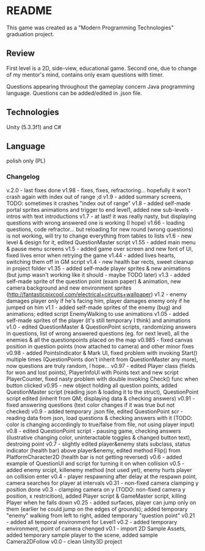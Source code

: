 # README

This game was created as a "Modern Programming Technologies" graduation project.

## Review

First level is a 2D, side-view, educational game. Second one, due to change of my mentor's mind, contains only exam questions with timer.

Questions appearing throughout the gameplay concern Java programming language. Questions can be added/edited in .json file.

## Technologies
Unity (5.3.3f1) and C#

## Language
polish only (PL)

### Changelog
v.2.0 - last fixes done
v1.98 - fixes, fixes, refractoring... hopefully it won't crash again with index out of range ;d
v1.9 - added summary screens, TODO: sometimes it crashes "index out of range"
v1.8 - added self-made portal sprites animations and trigger to end level1, added new sub-levels - intros with text introductions
v1.7 - at last! it was really nasty, but displaying questions with wrong answered one is working (I hope)
v1.66 - loading questions, code refractor... but reloading for new round (wrong questions) is not working, will try to change everything from tables to lists
v1.6 - new level & design for it, edited QuestionMaster script
v1.55 - added main menu & pause menu screens
v1.5 - added game over screen and new font of UI, fixed lives error when retrying the game
v1.44 - added lives hearts, switching them off in GM script
v1.4 - new health bar rects, sweet cleanup in project folder
v1.35 - added self-made player sprites & new animations (but jump wasn't working like it should - maybe TODO later)
v1.3 - added self-made sprite of the question point (exam paper) & animation, new camera background and new environment sprites (http://fantasticpixcool.com/electrical+circuits+wallpaper)
v1.2 - enemy damages player only if he's facing him, player damages enemy only if he jumped on him
v1.1 - added self-made sprites of the enemy (bug) and animations; edited script EnemyWalking to use animations
v1.05 - added self-made sprites of the player (it's still temporary I think) and animations
v1.0 - edited QuestionMaster & QuestionPoint scripts, randomizing answers in questions, list of wrong answered questions (eg. for next level), all the enemies & all the questionpoints placed on the map
v0.985 - fixed canvas position in question points (now attached to camera) and other minor fixes
v0.98 - added PointsIndicator & Mark UI, fixed problem with invoking Start() multiple times (QuestionPoints don't inherit from QuestionMaster any more), now questions are truly random, I hope...
v0.97 - edited Player class (fields for won and lost points), PlayerInfoUI with Points text and new script PlayerCounter, fixed nasty problem with double invoking Check() func when button clicked
v0.95 - new object holding all question points, added QuestionMaster script (reading json & loading it to the struct), QuestionPoint script edited (inherit from QM; displaying data & checking answers)
v0.91 - fixed answering questions (text color changes if it was true but not checked)
v0.9 - added temporary .json file, edited QuestionPoint scr - reading data from json, load questions & checking answers with it (TODO: color is changing accordingly to true/false from file, not using player input)
v0.8 - edited QuestionPoint script - pausing game, checking answers (ilustrative changing color, uninteractable toggles & changed button text), destroing point
v0.7 - slightly edited player&enemy stats subclass, status indicator (health bar) above player&enemy, edited method Flip() from PlatformCharacter2D (health bar is not getting reversed)
v0.6 - added example of QuestionUI and script for turning it on when collision
v0.5 - added enemy srcipt, killenemy method (not used yet), enemy hurts player on collision enter
v0.4 - player respawning after delay at the respawn point, camera searches for player at intervals
v0.31 - non-fixed camera clamping y position done
v0.3 - clamping camera on y (TODO: non-fixed camera y position, x restricition), added Player script & GameMaster script, killing Player when he falls down
v0.25 - added surfaces, player can jump only on them (earlier he could jump on the edges of grounds); added temporary "enemy" walking from left to right, added temporary "question point"
v0.21 - added all temporal environment for Level1
v0.2 - added temporary environment, point of camera chenged
v0.1 - import 2D Sample Assets, added temporary sample player to the scene, added sample Camera2DFollow
v0.0 - clean Unity3D project
